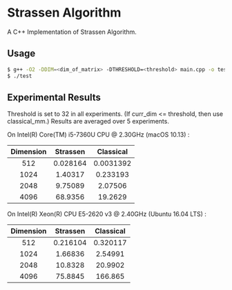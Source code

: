 # Strassen Algorithm

A C++ Implementation of Strassen Algorithm.



## Usage

```bash
$ g++ -O2 -DDIM=<dim_of_matrix> -DTHRESHOLD=<threshold> main.cpp -o test
$ ./test
```



## Experimental Results

Threshold is set to 32 in all experiments. (If curr_dim <= threshold, then use classical_mm.) Results are averaged over 5 experiments.



On Intel(R) Core(TM) i5-7360U CPU @ 2.30GHz (macOS 10.13) :

| Dimension | Strassen | Classical |
| :-------: | :------: | :-------: |
|    512    | 0.028164 | 0.0031392 |
|   1024    | 1.40317  | 0.233193  |
|   2048    | 9.75089  |  2.07506  |
|   4096    | 68.9356  |  19.2629  |



On Intel(R) Xeon(R) CPU E5-2620 v3 @ 2.40GHz (Ubuntu 16.04 LTS) :

| Dimension | Strassen | Classical |
| :-------: | :------: | :-------: |
|    512    | 0.216104 | 0.320117  |
|   1024    | 1.66836  |  2.54991  |
|   2048    | 10.8328  |  20.9902  |
|   4096    | 75.8845  |  166.865  |

